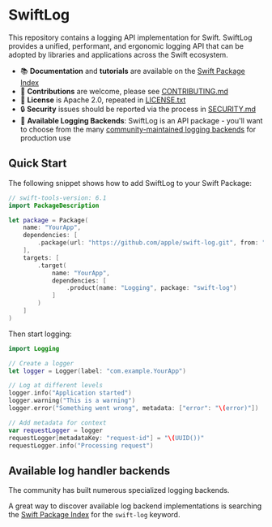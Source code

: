 # SwiftLog

This repository contains a logging API implementation for Swift.
SwiftLog provides a unified, performant, and ergonomic logging API that can be
adopted by libraries and applications across the Swift ecosystem.

- 📚 **Documentation** and **tutorials** are available on the [Swift Package Index](https://swiftpackageindex.com/apple/swift-log)
- 🚀 **Contributions** are welcome, please see [CONTRIBUTING.md](CONTRIBUTING.md)
- 🪪 **License** is Apache 2.0, repeated in [LICENSE.txt](LICENSE.txt)
- 🔒 **Security** issues should be reported via the process in [SECURITY.md](SECURITY.md)
- 🔀 **Available Logging Backends**: SwiftLog is an API package - you'll want to
choose from the many
[community-maintained logging backends](#available-log-handler-backends) for production use

## Quick Start

The following snippet shows how to add SwiftLog to your Swift Package:

```swift
// swift-tools-version: 6.1
import PackageDescription

let package = Package(
    name: "YourApp",
    dependencies: [
        .package(url: "https://github.com/apple/swift-log.git", from: "1.6.0")
    ],
    targets: [
        .target(
            name: "YourApp",
            dependencies: [
                .product(name: "Logging", package: "swift-log")
            ]
        )
    ]
)
```

Then start logging:

```swift
import Logging

// Create a logger
let logger = Logger(label: "com.example.YourApp")

// Log at different levels
logger.info("Application started")
logger.warning("This is a warning")
logger.error("Something went wrong", metadata: ["error": "\(error)"])

// Add metadata for context
var requestLogger = logger
requestLogger[metadataKey: "request-id"] = "\(UUID())"
requestLogger.info("Processing request")
```

## Available log handler backends

The community has built numerous specialized logging backends.

A great way to discover available log backend implementations is searching the
[Swift Package Index](https://swiftpackageindex.com/search?query=swift-log)
for the `swift-log` keyword.
